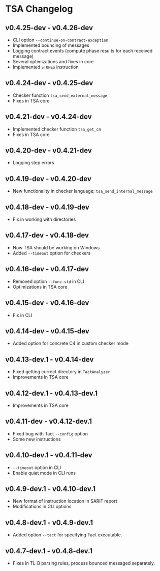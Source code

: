 # TSA Changelog

## v0.4.25-dev - v0.4.26-dev

- CLI option `--continue-on-contract-exception`
- Implemented bouncing of messages
- Logging contract events (compute phase results for each received message)
- Several optimizations and fixes in core
- Implemented `STONES` instruction

## v0.4.24-dev - v0.4.25-dev

- Checker function `tsa_send_external_message`
- Fixes in TSA core

## v0.4.21-dev - v0.4.24-dev

- Implemented checker function `tsa_get_c4`
- Fixes in TSA core

## v0.4.20-dev - v0.4.21-dev

- Logging step errors

## v0.4.19-dev - v0.4.20-dev

- New functionality in checker language: `tsa_send_internal_message`

## v0.4.18-dev - v0.4.19-dev

- Fix in working with directories

## v0.4.17-dev - v0.4.18-dev

- Now TSA should be working on Windows
- Added `--timeout` option for checkers

## v0.4.16-dev - v0.4.17-dev

- Removed option `--func-std` in CLI
- Optimizations in TSA core

## v0.4.15-dev - v0.4.16-dev

- Fix in CLI

## v0.4.14-dev - v0.4.15-dev

- Added option for concrete C4 in custom checker mode

## v0.4.13-dev.1 - v0.4.14-dev

- Fixed getting currect directory in `TactAnalyzer`
- Improvements in TSA core

## v0.4.12-dev.1 - v0.4.13-dev.1

- Improvements in TSA core

## v0.4.11-dev - v0.4.12-dev.1

- Fixed bug with Tact `--config` option
- Some new instructions

## v0.4.10-dev.1 - v0.4.11-dev

- `--timeout` option in CLI
- Enable quiet mode in CLI runs

## v0.4.9-dev.1 - v0.4.10-dev.1

- New format of instruction location in SARIF report
- Modifications in CLI options

## v0.4.8-dev.1 - v0.4.9-dev.1

- Added option `--tact` for specifying Tact executable.

## v0.4.7-dev.1 - v0.4.8-dev.1

- Fixes in TL-B parsing rules, process bounced messaged separately.
